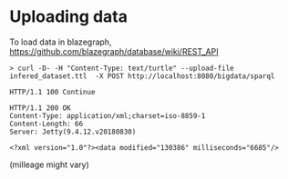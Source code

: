 # Uploading data 

To load data in blazegraph, https://github.com/blazegraph/database/wiki/REST_API

```console
> curl -D- -H "Content-Type: text/turtle" --upload-file infered_dataset.ttl  -X POST http://localhost:8080/bigdata/sparql

HTTP/1.1 100 Continue

HTTP/1.1 200 OK
Content-Type: application/xml;charset=iso-8859-1
Content-Length: 66
Server: Jetty(9.4.12.v20180830)

<?xml version="1.0"?><data modified="130386" milliseconds="6685"/>

```

(milleage might vary)